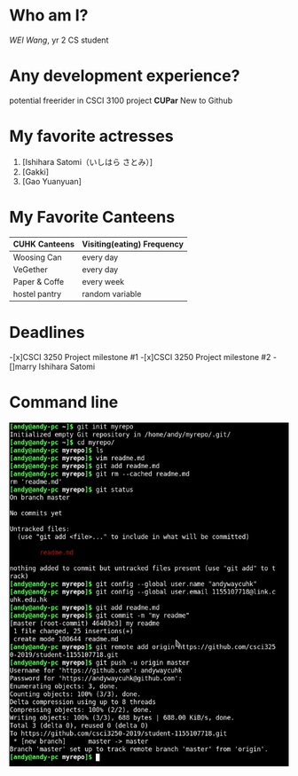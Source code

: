 # Who am I?
_WEI Wang_, yr 2 CS student
# Any development experience?
potential freerider in CSCI 3100 project **CUPar**
New to Github
# My favorite actresses
1. [Ishihara Satomi（いしはら さとみ）]
2. [Gakki]
3. [Gao Yuanyuan]
# My Favorite Canteens
CUHK Canteens | Visiting(eating) Frequency
------------- | --------------------------
Woosing Can | every day
VeGether | every day
Paper & Coffe | every week
hostel pantry | random variable
# Deadlines
-[x]CSCI 3250 Project milestone #1
-[x]CSCI 3250 Project milestone #2
-[]marry Ishihara Satomi
# Command line
![command line](/git.png)

